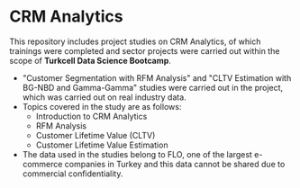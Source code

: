 # CRM Analytics 

This repository includes project studies on CRM Analytics, of which trainings were completed and sector projects were carried out within the scope of **Turkcell Data Science Bootcamp**.

- "Customer Segmentation with RFM Analysis" and "CLTV Estimation with BG-NBD and Gamma-Gamma" studies were carried out in the project, which was carried out on real industry data.
- Topics covered in the study are as follows:
  - Introduction to CRM Analytics
  - RFM Analysis
  - Customer Lifetime Value (CLTV)
  - Customer Lifetime Value Estimation 
- The data used in the studies belong to FLO, one of the largest e-commerce companies in Turkey and this data cannot be shared due to commercial confidentiality.
